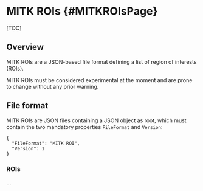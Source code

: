 # MITK ROIs {#MITKROIsPage}

[TOC]

## Overview

MITK ROIs are a JSON-based file format defining a list of region of interests (ROIs).

MITK ROIs must be considered experimental at the moment and are prone to change without any prior warning.

## File format

MITK ROIs are JSON files containing a JSON object as root, which must contain the two mandatory properties `FileFormat` and `Version`:

~~~{.json}
{
  "FileFormat": "MITK ROI",
  "Version": 1
}
~~~

### ROIs

...
